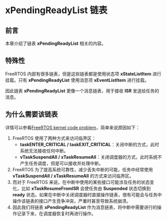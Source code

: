 # xPendingReadyList 链表

## 前言

本章介绍了链表 **xPendingReadyList** 相关的内容。

## 特殊性

FreeRTOS 内部有很多链表，但是这些链表都是使用状态项 **xStateListItem** 进行挂载。只有 **xPendingReadyList** 使用消息项 **xEventListItem** 进行挂载。

因此链表 **xPendingReadyList** 更像一个消息链表，用于接收 **ISR** 发送给任务的消息。

## 为什么需要该链表

详情可以参看[FreeRTOS kernel code problem][1]，简单来说原因如下：

 1. FreeRTOS 使用了两种方式来访问临界区：
    - **taskENTER_CRITICAL / taskEXIT_CRITICAL**：关闭中断的方式，此时系统无法接收任何中断。
    - **vTaskSuspendAll / xTaskResumeAll**：关闭调度器的方式，此时系统不产生任务调度，但是可以接收并处理中断。
 2. FreeRTOS 为了提高系统可靠性，减少丢失中断的可能，任务中经常使用 **vTaskSuspendAll / xTaskResumeAll** 的方式来访问临界区。
 3. 而对于 FreeRTOS 来说，在中断中使用的某些接口可能涉及任务的状态变化，比如 **xTaskResumeFromISR** 会使任务由 **Suspended** 状态切换到 **ready** 状态。如果在中断中关闭调度器时直接操作链表，很有可能会与任务中操作该链表的接口产生竞争冲突，严重时甚至导致系统崩溃。
 4. 因此我们将链表 **xPendingReadyList** 作为消息链表，将中断中需要进行的操作记录下来，在调度器恢复时再进行操作。

 [1]: https://sourceforge.net/p/freertos/discussion/382005/thread/90f6213f/?limit=25#7c9e

